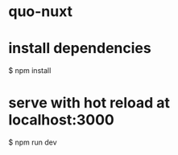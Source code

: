 # quo-nuxt

# install dependencies
$ npm install

# serve with hot reload at localhost:3000
$ npm run dev
